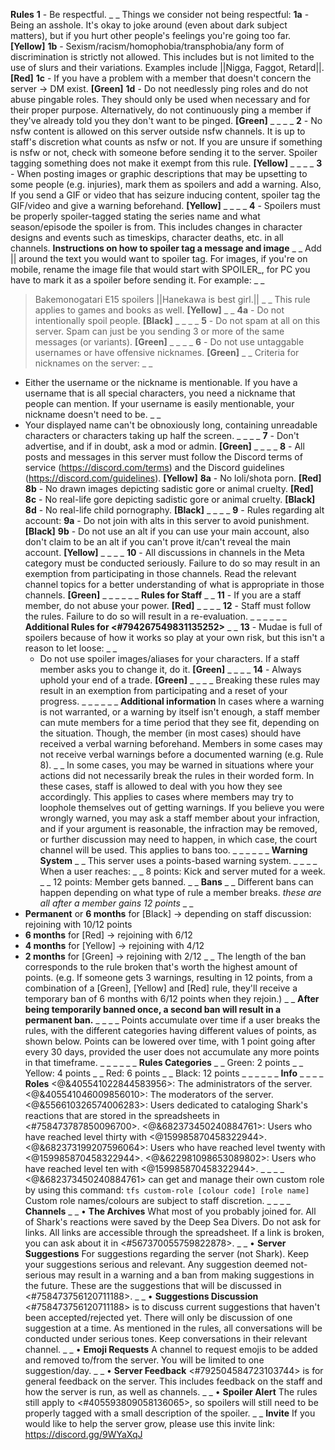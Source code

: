 __**Rules**__
**1** - Be respectful.
_ _
Things we consider not being respectful:
    **1a** - Being an asshole. It's okay to joke around (even about dark subject matters), but if you hurt other people's feelings you're going too far. **[Yellow]**
    **1b** - Sexism/racism/homophobia/transphobia/any form of discrimination is strictly not allowed. This includes but is not limited to the use of slurs and their variations. Examples include ||Nigga, Faggot, Retard||. **[Red]**
    **1c** - If you have a problem with a member that doesn't concern the server -> DM exist. **[Green]**
    **1d** - Do not needlessly ping roles and do not abuse pingable roles. They should only be used when necessary and for their proper purpose. Alternatively, do not continuously ping a member if they've already told you they don't want to be pinged. **[Green]**
_ _
_ _
**2** - No nsfw content is allowed on this server outside nsfw channels. It is up to staff's discretion what counts as nsfw or not. If you are unsure if something is nsfw or not, check with someone before sending it to the server. Spoiler tagging something does not make it exempt from this rule. **[Yellow]**
_ _
_ _
**3** - When posting images or graphic descriptions that may be upsetting to some people (e.g. injuries), mark them as spoilers and add a warning. Also, If you send a GIF or video that has seizure inducing content, spoiler tag the GIF/video and give a warning beforehand. **[Yellow]**
_ _
_ _
**4** - Spoilers must be properly spoiler-tagged stating the series name and what season/episode the spoiler is from. This includes changes in character designs and events such as timeskips, character deaths, etc. in all channels.
__**Instructions on how to spoiler tag a message and image**__
_ _
Add \|\| around the text you would want to spoiler tag. For images, if you're on mobile, rename the image file that would start with SPOILER\_, for PC you have to mark it as a spoiler before sending it.
For example:
_ _
> Bakemonogatari E15 spoilers ||Hanekawa is best girl.||
_ _
This rule applies to games and books as well. **[Yellow]**
_ _
    **4a** - Do not intentionally spoil people. **[Black]**
_ _
_ _
**5** - Do not spam at all on this server. Spam can just be you sending 3 or more of the same messages (or variants). **[Green]**
_ _
_ _
**6** - Do not use untaggable usernames or have offensive nicknames. **[Green]**
_ _
Criteria for nicknames on the server:
_ _
- Either the username or the nickname is mentionable. If you have a username that is all special characters, you need a nickname that people can mention. If your username is easily mentionable, your nickname doesn't need to be.
_ _
- Your displayed name can't be obnoxiously long, containing unreadable characters or characters taking up half the screen.
_ _
_ _
**7** - Don't advertise, and if in doubt, ask a mod or admin. **[Green]**
_ _
_ _
**8** - All posts and messages in this server must follow the Discord terms of service (<https://discord.com/terms>) and the Discord guidelines (<https://discord.com/guidelines>). **[Yellow]**
    **8a** - No loli/shota porn. **[Red]**
    **8b** - No drawn images depicting sadistic gore or animal cruelty. **[Red]**
    **8c** - No real-life gore depicting sadistic gore or animal cruelty. **[Black]**
    **8d** - No real-life child pornography. **[Black]**
_ _
_ _
**9** - Rules regarding alt account:
    **9a** - Do not join with alts in this server to avoid punishment. **[Black]**
    **9b** - Do not use an alt if you can use your main account, also don't claim to be an alt if you can't prove it/can't reveal the main account. **[Yellow]**
_ _
_ _
**10** - All discussions in channels in the Meta category must be conducted seriously. Failure to do so may result in an exemption from participating in those channels. Read the relevant channel topics for a better understanding of what is appropriate in those channels. **[Green]**
_ _
_ _
_ _
__**Rules for Staff**__
_ _
**11** - If you are a staff member, do not abuse your power. **[Red]**
_ _
_ _
**12** - Staff must follow the rules. Failure to do so will result in a re-evaluation.
_ _
_ _
_ _
__**Additional Rules for <#794267549831135252>**__
_ _
**13** - Mudae is full of spoilers because of how it works so play at your own risk, but this isn't a reason to let loose:
_ _
    - Do not use spoiler images/aliases for your characters. If a staff member asks you to change it, do it. **[Green]**
_ _
_ _
**14** - Always uphold your end of a trade. **[Green]**
_ _
_ _
Breaking these rules may result in an exemption from participating and a reset of your progress.
_ _
_ _
_ _
__**Additional information**__
In cases where a warning is not warranted, or a warning by itself isn't enough, a staff member can mute members for a time period that they see fit, depending on the situation. Though, the member (in most cases) should have received a verbal warning beforehand. Members in some cases may not receive verbal warnings before a documented warning (e.g. Rule 8).
_ _
In some cases, you may be warned in situations where your actions did not necessarily break the rules in their worded form. In these cases, staff is allowed to deal with you how they see accordingly. This applies to cases where members may try to loophole themselves out of getting warnings.
If you believe you were wrongly warned, you may ask a staff member about your infraction, and if your argument is reasonable, the infraction may be removed, or further discussion may need to happen, in which case, the court channel will be used. This applies to bans too.
_ _
_ _
_ _
__**Warning System**__
_ _
This server uses a points-based warning system.
_ _
_ _
When a user reaches:
_ _
8 points: Kick and server muted for a week.
_ _
12 points: Member gets banned.
_ _
__**Bans**__
_ _
Different bans can happen depending on what type of rule a member breaks.
*these are all after a member gains 12 points*
_ _
- **Permanent** or **6 months** for [Black]    -> depending on staff discussion: rejoining with 10/12 points
- **6 months** for [Red]                                 -> rejoining with 6/12
- **4 months** for [Yellow]                            -> rejoining with 4/12
- **2 months** for [Green]                             -> rejoining with 2/12
_ _
The length of the ban corresponds to the rule broken that's worth the highest amount of points. (e.g. If someone gets 3 warnings, resulting in 12 points, from a combination of a [Green], [Yellow] and [Red] rule, they'll receive a temporary ban of 6 months with 6/12 points when they rejoin.)
_ _
**After being temporarily banned once, a second ban will result in a permanent ban.**
_ _
_ _
Points accumulate over time if a user breaks the rules, with the different categories having different values of points, as shown below. Points can be lowered over time, with 1 point going after every 30 days, provided the user does not accumulate any more points in that timeframe.
_ _
_ _
_ _
**Rules Categories**
_ _
Green: 2 points
_ _
Yellow: 4 points
_ _
Red: 6 points
_ _
Black: 12 points
_ _
_ _
_ _
__**Info**__
_ _
_ _
**Roles**
<@&405541022844583956>: The administrators of the server.
<@&405541046009856010>: The moderators of the server.
<@&556610326574006283>: Users dedicated to cataloging Shark's reactions that are stored in the spreadsheets in <#758473787850096700>.
<@&682373450240884761>: Users who have reached level thirty with <@159985870458322944>.
<@&682373199207596064>: Users who have reached level twenty with <@159985870458322944>.
<@&622981098653089802>: Users who have reached level ten with <@159985870458322944>.
_ _
_ _
<@&682373450240884761> can get and manage their own custom role by using this command: `tfs custom-role [colour code] [role name]`
Custom role names/colours are subject to staff discretion.
_ _
_ _
**Channels**
_ _
• **The Archives**
What most of you probably joined for. All of Shark's reactions were saved by the Deep Sea Divers. Do not ask for links. All links are accessible through the spreadsheet. If a link is broken, you can ask about it in <#567370055759822878>.
_ _
• **Server Suggestions**
For suggestions regarding the server (not Shark). Keep your suggestions serious and relevant. Any suggestion deemed not-serious may result in a warning and a ban from making suggestions in the future. These are the suggestions that will be discussed in <#758473756120711188>.
_ _
• **Suggestions Discussion**
<#758473756120711188> is to discuss current suggestions that haven't been accepted/rejected yet. There will only be discussion of one suggestion at a time. As mentioned in the rules, all conversations will be conducted under serious tones. Keep conversations in their relevant channel.
_ _
• **Emoji Requests**
A channel to request emojis to be added and removed to/from the server.
You will be limited to one suggestion/day.
_ _
• **Server Feedback**
<#792504584723103744> is for general feedback on the server. This includes feedback on the staff and how the server is run, as well as channels.
_ _
• **Spoiler Alert**
The rules still apply to <#405593809058136065>, so spoilers will still need to be properly tagged with a small description of the spoiler.
_ _
**__Invite__**
If you would like to help the server grow, please use this invite link: https://discord.gg/9WYaXqJ
